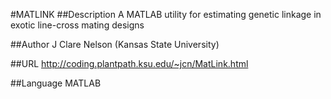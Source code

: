 #MATLINK
##Description
A MATLAB utility for estimating genetic linkage in exotic line-cross mating designs

##Author
J Clare Nelson (Kansas State University)

##URL
http://coding.plantpath.ksu.edu/~jcn/MatLink.html

##Language
MATLAB

